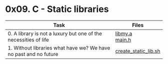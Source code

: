 # 0x09. C - Static libraries

|Task|Files|
|----|-----|
|0. A library is not a luxury but one of the necessities of life|[libmy.a](./libmy.a)</br>[main.h](./main.h)|
|1. Without libraries what have we? We have no past and no future|[create_static_lib.sh](./create_static_lib.sh)|

